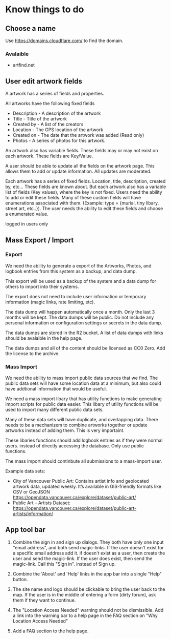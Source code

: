 # Know things to do

## Choose a name

Use https://domains.cloudflare.com/ to find the domain.

### Avalaible

- artfind.net

## User edit artwork fields

A artwork has a series of fields and properties.

All artworks have the following fixed fields

- Description - A description of the artwork
- Title - Title of the artwork
- Created by - A list of the creators
- Location - The GPS location of the artwork
- Created on - The date that the artwork was added (Read only)
- Photos - A series of photos for this artwork.

An artwork also has variable fields. These fields may or may not exist on each artwork. These fields are Key/Value.




A user should be able to update all the fields on the artwork page. This allows them to add or update information. All updates are moderated.

Each artwork has a series of fixed fields. Location, title, description, created by, etc... These fields are known about. But each artwork also has a variable list of fields (Key values), where the key is not fixed. Users need the ability to add or edit these fields. Many of these custom fields will have enumerations associated with them. (Example: type = {murial, tiny libary, street art, etc..}). The user needs the ability to edit these fields and choose a enumerated value. 



logged in users only 

## Mass Export / Import
  
### Export

We need the ability to generate a export of the Artworks, Photos, and logbook entries from this system as a backup, and data dump.

This export will be used as a backup of the system and a data dump for others to import into their systems.

The export does not need to include user information or temporary information (magic links, rate limiting, etc).

The data dump will happen automatically once a month. Only the last 3 months will be kept. The data dumps will be public. Do not include any personal information or configuration settings or secrets in the data dump.

The data dumps are stored in the R2 bucket. A list of data dumps with links should be avalaible in the help page.

The data dumps and all of the content should be licensed as CC0 Zero. Add the license to the archive.

### Mass Import

We need the ability to mass import public data sources that we find. The public data sets will have some location data at a minimum, but also could have addtional information that would be useful.

We need a mass import libary that has utility functions to make generating import scripts for public data easier. This libary of utility functions will be used to import many different public data sets.

Many of these data sets will have duplicate, and overlapping data. There needs to be a mechanizem to combine artworks together or update artworks instead of adding them. This is very importaint.

These libaries functions should add logbook entries as if they were normal users. instead of directly accessing the database. Only use public functions.

The mass import should continbute all submissions to a mass-import user.

Example data sets:

- City of Vancouver Public Art: Contains artist info and geolocated artwork data, updated weekly. It’s available in GIS-friendly formats like CSV or GeoJSON https://opendata.vancouver.ca/explore/dataset/public-art/
- Public Art – Artists Dataset: https://opendata.vancouver.ca/explore/dataset/public-art-artists/information/

## App tool bar

1) Combine the sign in and sign up dialogs. They both have only one input "email address", and both send magic-links. If the user doesn't exist for a specific email address add it. if doesn't exist as a user, then create the user and send the magic-link. If the user does exist, then send the magic-link. Call this "Sign in". instead of Sign up.

2) Combine the 'About' and 'Help' links in the app bar into a single "Help" button.

3) The site name and logo should be clickable to bring the user back to the map. If the user is in the middle of entering a form (dirty forum), ask them if they want to continue.

4) The "Location Access Needed" warning should not be dismissible. Add a link into the warning bar to a help page in the FAQ section on "Why Location Access Needed"

5) Add a FAQ section to the help page.

